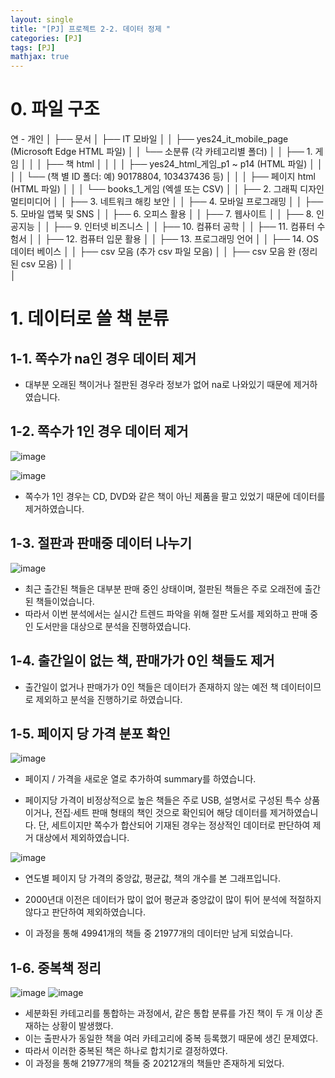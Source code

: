 ```yaml
---
layout: single
title: "[PJ] 프로젝트 2-2. 데이터 정제 "
categories: [PJ]
tags: [PJ]
mathjax: true
---
```


# 0. 파일 구조

연 - 개인
│
├── 문서
│   ├── IT 모바일
│   │   ├── yes24_it_mobile_page (Microsoft Edge HTML 파일)
│   │   └── 소분류 (각 카테고리별 폴더)
│   │       ├── 1. 게임
│   │       │   ├── 책 html
│   │       │   │   ├── yes24_html_게임_p1 ~ p14 (HTML 파일)
│   │       │   │   └── (책 별 ID 폴더: 예) 90178804, 103437436 등)
│   │       │   ├── 페이지 html (HTML 파일)
│   │       │   └── books_1_게임 (엑셀 또는 CSV)
│   │       ├── 2. 그래픽 디자인 멀티미디어
│   │       ├── 3. 네트워크 해킹 보안
│   │       ├── 4. 모바일 프로그래밍
│   │       ├── 5. 모바일 앱북 및 SNS
│   │       ├── 6. 오피스 활용
│   │       ├── 7. 웹사이트
│   │       ├── 8. 인공지능
│   │       ├── 9. 인터넷 비즈니스
│   │       ├── 10. 컴퓨터 공학
│   │       ├── 11. 컴퓨터 수험서
│   │       ├── 12. 컴퓨터 입문 활용
│   │       ├── 13. 프로그래밍 언어
│   │       ├── 14. OS 데이터 베이스
│   │       ├── csv 모음 (추가 csv 파일 모음)
│   │       ├── csv 모음 완 (정리된 csv 모음)
│   │       
│




# 1. 데이터로 쓸 책 분류

## 1-1. 쪽수가 na인 경우 데이터 제거

- 대부분 오래된 책이거나 절판된 경우라 정보가 없어 na로 나와있기 때문에 제거하였습니다.

## 1-2. 쪽수가 1인 경우 데이터 제거

![image](https://github.com/user-attachments/assets/67394af5-8353-44f5-af10-6b47c68e8a3c)

![image](https://github.com/user-attachments/assets/34716d19-9a6c-432d-94a3-54fb50e20c41)

- 쪽수가 1인 경우는 CD, DVD와 같은 책이 아닌 제품을 팔고 있었기 때문에 데이터를 제거하였습니다.

## 1-3. 절판과 판매중 데이터 나누기

![image](https://github.com/user-attachments/assets/dcde2856-e93e-4080-9a82-af27c8023523)

- 최근 출간된 책들은 대부분 판매 중인 상태이며, 절판된 책들은 주로 오래전에 출간된 책들이었습니다.
- 따라서 이번 분석에서는 실시간 트렌드 파악을 위해 절판 도서를 제외하고 판매 중인 도서만을 대상으로 분석을 진행하였습니다.

## 1-4.  출간일이 없는 책, 판매가가 0인 책들도 제거

- 출간일이 없거나 판매가가 0인 책들은 데이터가 존재하지 않는 예전 책 데이터이므로 제외하고 분석을 진행하기로 하였습니다.


## 1-5. 페이지 당 가격 분포 확인
![image](https://github.com/user-attachments/assets/4580ed73-d106-4b4e-bbd2-20adb65c4c16)

- 페이지 / 가격을 새로운 열로 추가하여 summary를 하였습니다.

- 페이지당 가격이 비정상적으로 높은 책들은 주로 USB, 설명서로 구성된 특수 상품이거나, 전집·세트 판매 형태의 책인 것으로 확인되어 해당 데이터를 제거하였습니다.
단, 세트이지만 쪽수가 합산되어 기재된 경우는 정상적인 데이터로 판단하여 제거 대상에서 제외하였습니다.


![image](https://github.com/user-attachments/assets/c8e2bd4e-fa87-4e3e-87f7-c6c65932c34d)


- 연도별 페이지 당 가격의 중앙값, 평균값, 책의 개수를 본 그래프입니다.
- 2000년대 이전은 데이터가 많이 없어 평균과 중앙값이 많이 튀어 분석에 적절하지 않다고 판단하여 제외하였습니다.

- 이 과정을 통해 49941개의 책들 중 21977개의 데이터만 남게 되었습니다.


## 1-6. 중복책 정리

![image](https://github.com/user-attachments/assets/56699053-e124-4a8e-9b2b-ade66d993c18)
![image](https://github.com/user-attachments/assets/99be35f0-97bd-40a6-8e83-461f93dfa8a1)


- 세분화된 카테고리를 통합하는 과정에서, 같은 통합 분류를 가진 책이 두 개 이상 존재하는 상황이 발생했다.
- 이는 출판사가 동일한 책을 여러 카테고리에 중복 등록했기 때문에 생긴 문제였다.
- 따라서 이러한 중복된 책은 하나로 합치기로 결정하였다.
- 이 과정을 통해 21977개의 책들 중 20212개의 책들만 존재하게 되었다.

